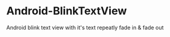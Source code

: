 Android-BlinkTextView
=====================

Android blink text view with it's text repeatly fade in &amp; fade out
